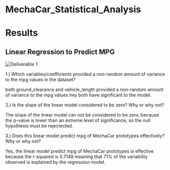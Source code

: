 # MechaCar_Statistical_Analysis

# Results

## Linear Regression to Predict MPG

![Deliverable 1](https://user-images.githubusercontent.com/107447648/205458881-727b30b4-d70d-4539-83aa-5d0f57da16d7.png)

1.) Which variables/coefficients provided a non-random amount of variance to the mpg values in the dataset?

 both ground_clearance and vehicle_length provided a non-random amount of variance to the mpg values hey both have significant to the model.
 
 2.) Is the slope of the linear model considered to be zero? Why or why not?
 
 The slope of the linear model can not be considered to be zero, because the p-value is lower than an extreme level of significance, so the null hypothesis must be rejectected.
 
 3.) Does this linear model predict mpg of MechaCar prototypes effectively? Why or why not?
 
 Yes, the linear model predict mpg of MechaCar prototypes is effective because the r-squared is 0.7149 meaning that 71% of the variability observed is explained by the regression model.
